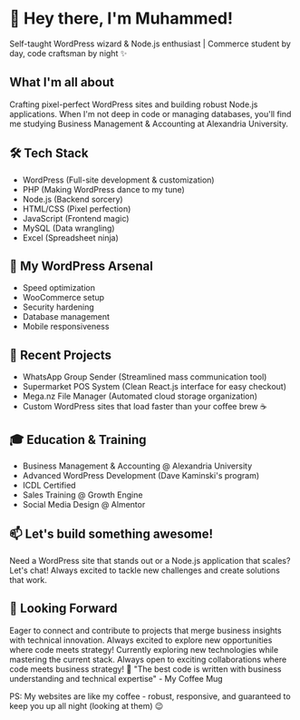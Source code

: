 # 👋 Hey there, I'm Muhammed!

Self-taught WordPress wizard & Node.js enthusiast | Commerce student by day, code craftsman by night ✨

## What I'm all about

Crafting pixel-perfect WordPress sites and building robust Node.js applications. When I'm not deep in code or managing databases, you'll find me studying Business Management & Accounting at Alexandria University.

## 🛠 Tech Stack
- WordPress (Full-site development & customization)
- PHP (Making WordPress dance to my tune)
- Node.js (Backend sorcery)
- HTML/CSS (Pixel perfection)
- JavaScript (Frontend magic)
- MySQL (Data wrangling)
- Excel (Spreadsheet ninja)

## 💪 My WordPress Arsenal
- Speed optimization
- WooCommerce setup
- Security hardening
- Database management
- Mobile responsiveness

## 🌱 Recent Projects
- WhatsApp Group Sender (Streamlined mass communication tool)
- Supermarket POS System (Clean React.js interface for easy checkout)
- Mega.nz File Manager (Automated cloud storage organization)
- Custom WordPress sites that load faster than your coffee brew ☕

## 🎓 Education & Training
- Business Management & Accounting @ Alexandria University
- Advanced WordPress Development (Dave Kaminski's program)
- ICDL Certified
- Sales Training @ Growth Engine
- Social Media Design @ Almentor

## 📫 Let's build something awesome!
Need a WordPress site that stands out or a Node.js application that scales? Let's chat! Always excited to tackle new challenges and create solutions that work.
## 🌟 Looking Forward
Eager to connect and contribute to projects that merge business insights with technical innovation. Always excited to explore new opportunities where code meets strategy!
Currently exploring new technologies while mastering the current stack. Always open to exciting collaborations where code meets business strategy! 🚀
"The best code is written with business understanding and technical expertise" - My Coffee Mug

PS: My websites are like my coffee - robust, responsive, and guaranteed to keep you up all night (looking at them) 😉
